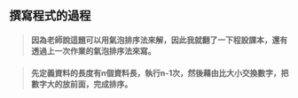 ## 撰寫程式的過程
>#### 因為老師說這題可以用氣泡排序法來解，因此我就翻了一下程設課本，還有透過上一次作業的氣泡排序法來寫。

>#### 先定義資料的長度有n個資料長，執行n-1次，然後藉由比大小交換數字，把數字大的放前面，完成排序。